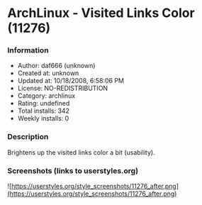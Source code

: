 # ArchLinux - Visited Links Color (11276)

### Information
- Author: daf666 (unknown)
- Created at: unknown
- Updated at: 10/18/2008, 6:58:06 PM
- License: NO-REDISTRIBUTION
- Category: archlinux
- Rating: undefined
- Total installs: 342
- Weekly installs: 0


### Description
Brightens up the visited links color a bit (usability).


### Screenshots (links to userstyles.org)
![https://userstyles.org/style_screenshots/11276_after.png](https://userstyles.org/style_screenshots/11276_after.png)


